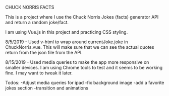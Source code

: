 CHUCK NORRIS FACTS

This is a project where I use the Chuck Norris Jokes (facts) generator API and return a random joke/fact.

I am using Vue.js in this project and practicing CSS styling.

8/5/2019 - Used v-html to wrap around currentJoke.joke in ChuckNorris.vue. This will make sure that we can see the actual quotes return from the json file from the API.

8/15/2019 - Used media queries to make the app more responsive on smaller devices. I am using Chrome tools to test and it seems to be working fine. I may want to tweak it later.

Todos:
-Adjust media queries for ipad
-fix background image
-add a favorite jokes section
-transition and animations